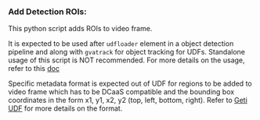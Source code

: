 ### Add Detection ROIs:

This python script adds ROIs to video frame.

It is expected to be used after `udfloader` element in a object detection pipeline and along with `gvatrack` for object tracking for UDFs. Standalone usage of this script is NOT recommended. For more details on the usage, refer to this [doc](../../../eii/docs/object_tracking.md)

Specific metadata format is expected out of UDF for regions to be added to video frame which has to be DCaaS compatible and the bounding box coordinates in the form x1, y1, x2, y2 (top, left, bottom, right). Refer to [Geti UDF](../../udfs/python/geti_udf/geti_udf.py) for more details on the format. 
